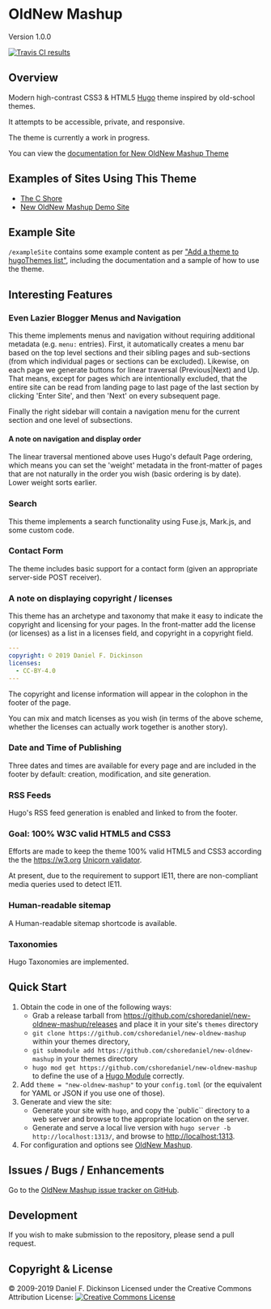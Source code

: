 # OldNew Mashup

Version 1.0.0

[![Travis CI results](https://travis-ci.org/cshoredaniel/new-oldnew-mashup.svg?branch=master)](https://travis-ci.org/cshoredaniel/new-oldnew-mashup?branch=master)

## Overview

Modern high-contrast CSS3 & HTML5 [Hugo](https://gohugo.io) theme
inspired by old-school themes.

It attempts to be accessible, private, and responsive.

The theme is currently a work in progress.

You can view the [documentation for New OldNew Mashup Theme](https://new-oldnew-mashup.thecshore.com/docs)

## Examples of Sites Using This Theme
*   [The C Shore](https://www.thecshore.com)
*   [New OldNew Mashup Demo Site](https://new-oldnew-mashup.thecshore.com)

## Example Site

``/exampleSite`` contains some example content as per
["Add a theme to hugoThemes list"](https://github.com/gohugoio/hugoThemes#adding-a-theme-to-the-list),
including the documentation and a sample of how to use the theme.

## Interesting Features

### Even Lazier Blogger Menus and Navigation

This theme implements menus and navigation without requiring additional
metadata (e.g. ``menu:`` entries).  First, it automatically creates a
menu bar based on the top level sections and their sibling pages and
sub-sections (from which individual pages or sections can be excluded).
Likewise, on each page we generate buttons for linear traversal
(Previous|Next) and Up.  That means, except for pages which are
intentionally excluded, that the entire site can be read from landing
page to last page of the last section by clicking 'Enter Site', and then
'Next' on every subsequent page.

Finally the right sidebar will contain a navigation menu for the
current section and one level of subsections.

#### A note on navigation and display order

The linear traversal mentioned above uses Hugo's default Page ordering,
which means you can set the 'weight' metadata in the front-matter of
pages that are not naturally in the order you wish (basic ordering
is by date).  Lower weight sorts earlier.

### Search

This theme implements a search functionality using Fuse.js, Mark.js, and
some custom code.

### Contact Form

The theme includes basic support for a contact form (given an
appropriate server-side POST receiver).

### A note on displaying copyright / licenses

This theme has an archetype and taxonomy that make it easy to indicate
the copyright and licensing for your pages.  In the front-matter add
the license (or licenses) as a list in a licenses field, and copyright
in a copyright field.

```yaml
---
copyright: © 2019 Daniel F. Dickinson
licenses:
  - CC-BY-4.0
---
```

The copyright and license information will appear in the colophon in the
footer of the page.

You can mix and match licenses as you wish (in terms of the above scheme,
whether the licenses can actually work together is another story).

### Date and Time of Publishing

Three dates and times are available for every page and are included in
the footer by default: creation, modification, and site generation.

### RSS Feeds

Hugo's RSS feed generation is enabled and linked to from the footer.

### Goal: 100% W3C valid HTML5 and CSS3

Efforts are made to keep the theme 100% valid HTML5 and CSS3 according
the the <https://w3.org> [Unicorn validator](https://validator.w3.org/unicorn).


At present, due to the requirement to support IE11, there are
non-compliant media queries used to detect IE11.

### Human-readable sitemap

A Human-readable sitemap shortcode is available.

### Taxonomies

Hugo Taxonomies are implemented.

## Quick Start

1.  Obtain the code in one of the following ways:
    *   Grab a release tarball from <https://github.com/cshoredaniel/new-oldnew-mashup/releases>
        and place it in your site's ``themes`` directory
    *   ``git clone https://github.com/cshoredaniel/new-oldnew-mashup``
        within your themes directory,
    *   ``git submodule add https://github.com/cshoredaniel/new-oldnew-mashup``
        in your themes directory
    *   ``hugo mod get https://github.com/cshoredaniel/new-oldnew-mashup``
        to define the use of a [Hugo Module](https://gohugo.io/hugo-modules/)
        correctly.
2.  Add ``theme = "new-oldnew-mashup"`` to your ``config.toml`` (or the
    equivalent for YAML or JSON if you use one of those).
3.  Generate and view the site:
    *   Generate your site with ``hugo``, and copy the `public``
        directory to a web server and browse to the appropriate location
        on the server.
    *   Generate and serve a local live version with ``hugo server -b http://localhost:1313/``,
        and browse to <http://localhost:1313>.
4.  For configuration and options see
    [OldNew Mashup](https://new-oldnew-mashup.thecshore.com/docs).

## Issues / Bugs / Enhancements

Go to the [OldNew Mashup issue tracker on GitHub](https://github.com/cshoredaniel/new-oldnew-mashup/issues).

## Development

If you wish to make submission to the repository, please send a pull
request.

## Copyright & License

© 2009-2019 Daniel F. Dickinson
Licensed under the Creative Commons Attribution License:
[![Creative Commons License](http://i.creativecommons.org/l/by/4.0/88x31.png)](http://creativecommons.org/licenses/by/4.0/)
